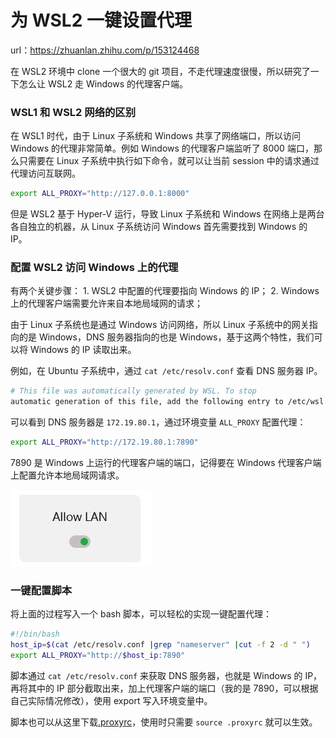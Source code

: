 # 为 WSL2 一键设置代理

url：https://zhuanlan.zhihu.com/p/153124468



在 WSL2 环境中 clone 一个很大的 git 项目，不走代理速度很慢，所以研究了一下怎么让 WSL2 走 Windows 的代理客户端。

### WSL1 和 WSL2 网络的区别

在 WSL1 时代，由于 Linux 子系统和 Windows 共享了网络端口，所以访问 Windows 的代理非常简单。例如 Windows 的代理客户端监听了 8000 端口，那么只需要在 Linux 子系统中执行如下命令，就可以让当前 session 中的请求通过代理访问互联网。

```bash
export ALL_PROXY="http://127.0.0.1:8000"
```

但是 WSL2 基于 Hyper-V 运行，导致 Linux 子系统和 Windows 在网络上是两台各自独立的机器，从 Linux 子系统访问 Windows 首先需要找到 Windows 的 IP。

### 配置 WSL2 访问 Windows 上的代理

有两个关键步骤： 1. WSL2 中配置的代理要指向 Windows 的 IP； 2. Windows 上的代理客户端需要允许来自本地局域网的请求；

由于 Linux 子系统也是通过 Windows 访问网络，所以 Linux 子系统中的网关指向的是 Windows，DNS 服务器指向的也是 Windows，基于这两个特性，我们可以将 Windows 的 IP 读取出来。

例如，在 Ubuntu 子系统中，通过 `cat /etc/resolv.conf` 查看 DNS 服务器 IP。

```bash
# This file was automatically generated by WSL. To stop 
automatic generation of this file, add the following entry to /etc/wsl.conf:# [network]# generateResolvConf = falsenameserver 172.19.80.1
```

可以看到 DNS 服务器是 `172.19.80.1`，通过环境变量 `ALL_PROXY` 配置代理：

```bash
export ALL_PROXY="http://172.19.80.1:7890"
```

7890 是 Windows 上运行的代理客户端的端口，记得要在 Windows 代理客户端上配置允许本地局域网请求。



![img](images/v2-bb94b2e50db70e53c6b4023c051b46e3_720w.jpg)



### 一键配置脚本

将上面的过程写入一个 bash 脚本，可以轻松的实现一键配置代理：

```bash
#!/bin/bash
host_ip=$(cat /etc/resolv.conf |grep "nameserver" |cut -f 2 -d " ")
export ALL_PROXY="http://$host_ip:7890"
```

脚本通过 `cat /etc/resolv.conf` 来获取 DNS 服务器，也就是 Windows 的 IP，再将其中的 IP 部分截取出来，加上代理客户端的端口（我的是 7890，可以根据自己实际情况修改），使用 export 写入环境变量中。

脚本也可以从这里下载[.proxyrc](https://link.zhihu.com/?target=https%3A//raw.githubusercontent.com/simpleapples/dotfiles/master/.proxyrc)，使用时只需要 `source .proxyrc` 就可以生效。